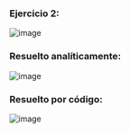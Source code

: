 ### Ejercicio 2:

![image](https://github.com/Jorge11Romero/Metodos-Numericos/assets/147437900/04032dea-2740-4c9b-84a1-8caaebf2373b)

### Resuelto analíticamente:

![image](https://github.com/Jorge11Romero/Metodos-Numericos/assets/147437900/4fc44a1a-4ef4-40c6-b223-85090031c113)

### Resuelto por código:

![image](https://github.com/Jorge11Romero/Metodos-Numericos/assets/147437900/96a5e825-c61c-4b4b-87e0-65fc68fe93e0)


